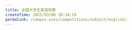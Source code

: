 ```yaml
---
title: 全国大学生英语竞赛
createTime: 2025/03/06 10:34:18
permalink: /campus-wiki/competitions/subject/english/
---
```


